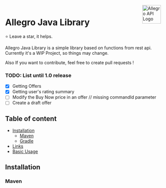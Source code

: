 <a href="https://discord.killsoft.org">
	<img src="http://discord.killsoft.org/assets/img/allegroapi-new.png" alt="Allegro API Logo" title="Allegro API Java Impl" align="right" height="60">
</a>

# Allegro Java Library

:star: Leave a star, it helps.

Allegro Java Library is a simple library based on functions from rest api.
Currently it's a WIP Project, so things may change.

Also If you want to contribute, feel free to create pull requests !

### TODO: List until 1.0 release

- [x] Getting Offers
- [x] Getting user's rating summary
- [ ] Modify the Buy Now price in an offer // missing commandId parameter
- [ ] Create a draft offer

## Table of content

- [Installation](#installation)
	- [Maven](#maven-installation)
	- [Gradle](#gradle-installation)
- [Links](#links)
- [Basic Usage](#usage)

## Installation

### Maven

```xml

```


